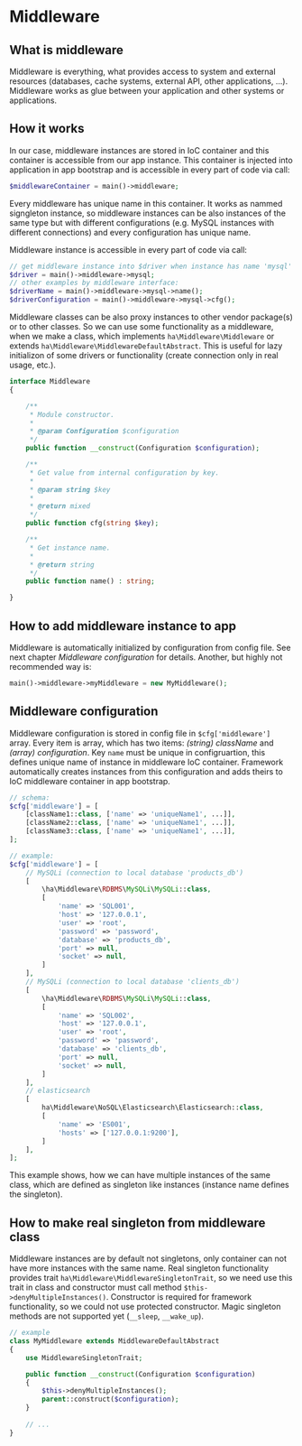 # Middleware
## What is middleware
Middleware is everything, what provides access to system and external resources (databases, cache systems, external API, other applications, ...). Middleware works as glue between your application and other systems or applications.

## How it works

In our case, middleware instances are stored in IoC container and this container is accessible from our app instance. This container is injected into application in app bootstrap and is accessible in every part of code via call:

```php
$middlewareContainer = main()->middleware;
```

Every middleware has unique name in this container. It works as nammed signgleton instance, so middleware instances can be also instances of the same type but with different configurations (e.g. MySQL instances with different connections) and every configuration has unique name.

Middleware instance is accessible in every part of code via call:

```php
// get middleware instance into $driver when instance has name 'mysql'
$driver = main()->middleware->mysql;
// other examples by middleware interface:
$driverName = main()->middleware->mysql->name();
$driverConfiguration = main()->middleware->mysql->cfg();
```

Middleware classes can be also proxy instances to other vendor package(s) or to other classes. So we can use some functionality as a middleware, when we make a class, which implements `ha\Middleware\Middleware` or extends `ha\Middleware\MiddlewareDefaultAbstract`. This is useful for lazy initializon of some drivers or functionality (create connection only in real usage, etc.). 

```php
interface Middleware
{

    /**
     * Module constructor.
     *
     * @param Configuration $configuration
     */
    public function __construct(Configuration $configuration);

    /**
     * Get value from internal configuration by key.
     *
     * @param string $key
     *
     * @return mixed
     */
    public function cfg(string $key);

    /**
     * Get instance name.
     *
     * @return string
     */
    public function name() : string;

}
```

## How to add middleware instance to app

Middleware is automatically initialized by configuration from config file. See next chapter *Middleware configuration* for details. Another, but highly not recommended way is:

```php
main()->middleware->myMiddleware = new MyMiddleware();
```

## Middleware configuration

Middleware configuration is stored in config file in `$cfg['middleware']` array. Every item is array, which has two items: *(string) className* and *(array) configuration*. Key `name` must be unique in configruartion, this defines unique name of instance in middleware IoC container. Framework automatically creates instances from this configuration and adds theirs to IoC middleware container in app bootstrap.

```php
// schema:
$cfg['middleware'] = [
    [className1::class, ['name' => 'uniqueName1', ...]],
    [className2::class, ['name' => 'uniqueName1', ...]],
    [className3::class, ['name' => 'uniqueName1', ...]],
];

// example:
$cfg['middleware'] = [
    // MySQLi (connection to local database 'products_db')
    [
        \ha\Middleware\RDBMS\MySQLi\MySQLi::class,
        [
            'name' => 'SQL001',
            'host' => '127.0.0.1', 
            'user' => 'root',
            'password' => 'password',
            'database' => 'products_db',
            'port' => null,
            'socket' => null,
        ]
    ],
    // MySQLi (connection to local database 'clients_db')
    [
        \ha\Middleware\RDBMS\MySQLi\MySQLi::class,
        [
            'name' => 'SQL002',
            'host' => '127.0.0.1',
            'user' => 'root',
            'password' => 'password',
            'database' => 'clients_db',
            'port' => null,
            'socket' => null,
        ]
    ],
    // elasticsearch
    [
        ha\Middleware\NoSQL\Elasticsearch\Elasticsearch::class,
        [
            'name' => 'ES001',
            'hosts' => ['127.0.0.1:9200'],
        ]
    ],
];
```

This example shows, how we can have multiple instances of the same class, which are defined as singleton like instances (instance name defines the singleton).

## How to make real singleton from middleware class

Middleware instances are by default not singletons, only container can not have more instances with the same name. Real singleton functionality provides trait `ha\Middleware\MiddlewareSingletonTrait`, so we need use this trait in class and constructor must call method `$this->denyMultipleInstances()`. Constructor is required for framework functionality, so we could not use protected constructor. Magic singleton methods are not supported yet (`__sleep`, `__wake_up`).

```php
// example
class MyMiddleware extends MiddlewareDefaultAbstract
{
    use MiddlewareSingletonTrait;

    public function __construct(Configuration $configuration)
    {
        $this->denyMultipleInstances();
        parent::construct($configuration);
    }
    
    // ...
}
```
